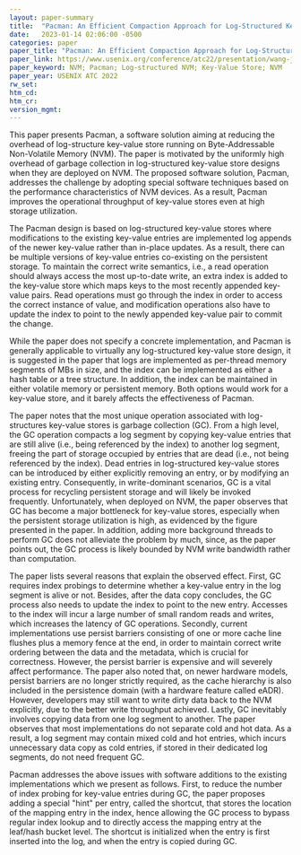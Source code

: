 ```yaml
---
layout: paper-summary
title:  "Pacman: An Efficient Compaction Approach for Log-Structured Key-Value Store on Persistent Memory"
date:   2023-01-14 02:06:00 -0500
categories: paper
paper_title: "Pacman: An Efficient Compaction Approach for Log-Structured Key-Value Store on Persistent Memory"
paper_link: https://www.usenix.org/conference/atc22/presentation/wang-jing
paper_keyword: NVM; Pacman; Log-structured NVM; Key-Value Store; NVM
paper_year: USENIX ATC 2022
rw_set:
htm_cd:
htm_cr:
version_mgmt:
---
```


This paper presents Pacman, a software solution aiming at reducing the overhead of log-structure key-value store
running on Byte-Addressable Non-Volatile Memory (NVM). The paper is motivated by the uniformly high overhead of garbage 
collection in log-structured key-value store designs when they are deployed on NVM. The proposed software 
solution, Pacman, addresses the challenge by adopting special software techniques based on the performance 
characteristics of NVM devices. As a result, Pacman improves the operational throughput of key-value stores even
at high storage utilization.

The Pacman design is based on log-structured key-value stores where modifications to the existing key-value entries are 
implemented log appends of the newer key-value rather than in-place updates. As a result, there can be multiple 
versions of key-value entries
co-existing on the persistent storage. To maintain the correct write semantics, i.e., a read operation should always 
access the most up-to-date write, an extra index is added to the key-value store which maps keys to the most recently
appended key-value pairs. Read operations must go through the index in order to access the correct instance of 
value, and modification operations also have to update the index to point to the newly appended key-value pair 
to commit the change. 

While the paper does not specify a concrete implementation, and Pacman is generally applicable to virtually any
log-structured key-value store design, it is suggested in the paper that logs are implemented as per-thread 
memory segments of MBs in size, and the index can be implemented as either a hash table or a tree structure.
In addition, the index can be maintained in either volatile memory or persistent memory. Both options would 
work for a key-value store, and it barely affects the effectiveness of Pacman.

The paper notes that the most unique operation associated with log-structures key-value stores is garbage collection 
(GC).
From a high level, the GC operation compacts a log segment by copying key-value entries that are still alive (i.e.,
being referenced by the index) to another log segment, freeing the part of storage occupied by entries that are 
dead (i.e., not being referenced by the index). Dead entries in log-structured key-value stores can be introduced 
by either explicitly removing an entry, or by modifying an existing entry. 
Consequently, in write-dominant scenarios, GC is a vital process for recycling persistent storage and will likely be
invoked frequently.
Unfortunately, when deployed on NVM, the paper observes that GC has become a major bottleneck for key-value stores,
especially when the persistent storage utilization is high, as evidenced by the figure presented in the paper. 
In addition, adding more background threads to perform GC does not alleviate the problem by much, since, as the 
paper points out, the GC process is likely bounded by NVM write bandwidth rather than computation.

The paper lists several reasons that explain the observed effect. First, GC requires index probings to
determine whether a key-value entry in the log segment is alive or not. Besides, after the data copy concludes, the 
GC process also needs to update the index to point to the new entry. Accesses to the index will incur a large number 
of small random reads and writes, which increases the latency of GC operations.
Secondly, current implementations use persist barriers consisting of one or more cache line flushes plus a memory 
fence at the end, in order to maintain correct write ordering between the data and the metadata, which is crucial
for correctness. However, the persist barrier is expensive and will severely affect performance. The paper also noted
that, on newer hardware models, persist barriers are no longer strictly required, as the cache hierarchy is also
included in the persistence domain (with a hardware feature called eADR). However, developers may still want to 
write dirty data back to the NVM explicitly, due to the better write throughput achieved. 
Lastly, GC inevitably involves copying data from one log segment to another. The paper observes that most 
implementations do not separate cold and hot data. As a result, a log segment may contain mixed cold and hot entries,
which incurs unnecessary data copy as cold entries, if stored in their dedicated log segments, do not need frequent GC. 

Pacman addresses the above issues with software additions to the existing implementations which we present as follows.
First, to reduce the number of index probing for key-value entries during GC, the paper proposes adding a special
"hint" per entry, called the shortcut, that stores the location of the mapping entry in the index, hence allowing the
GC process to bypass regular index lookup and to directly access the mapping entry at the leaf/hash bucket level. 
The shortcut is initialized when the entry is first inserted into the log, and when the entry is copied during GC.
